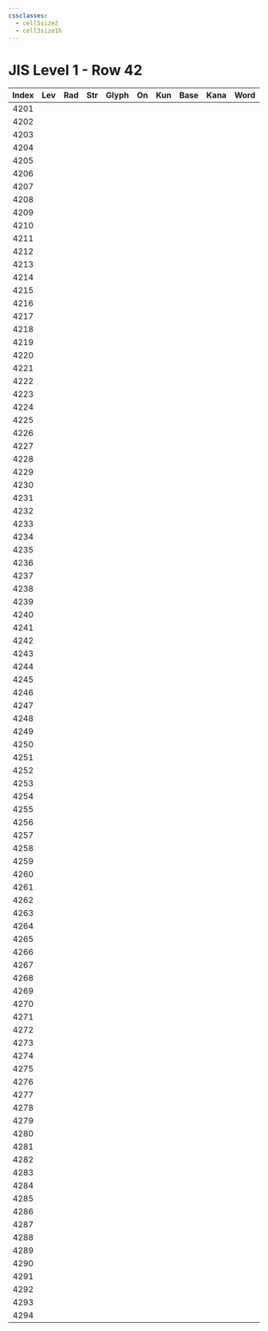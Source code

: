 ```yaml
---
cssclasses:
  - cell5size2
  - cell3size1h
---
```


# JIS Level 1 - Row 42

| Index | Lev | Rad | Str | Glyph | On  | Kun | Base | Kana | Word | Reading |
|:-----:|:---:|:---:|:---:|:-----:|:---:|:---:|:---- |:---- |:---- |:------- |
| 4201  |     |     |     |       |     |     |      |      |      |         |
| 4202  |     |     |     |       |     |     |      |      |      |         |
| 4203  |     |     |     |       |     |     |      |      |      |         |
| 4204  |     |     |     |       |     |     |      |      |      |         |
| 4205  |     |     |     |       |     |     |      |      |      |         |
| 4206  |     |     |     |       |     |     |      |      |      |         |
| 4207  |     |     |     |       |     |     |      |      |      |         |
| 4208  |     |     |     |       |     |     |      |      |      |         |
| 4209  |     |     |     |       |     |     |      |      |      |         |
| 4210  |     |     |     |       |     |     |      |      |      |         |
| 4211  |     |     |     |       |     |     |      |      |      |         |
| 4212  |     |     |     |       |     |     |      |      |      |         |
| 4213  |     |     |     |       |     |     |      |      |      |         |
| 4214  |     |     |     |       |     |     |      |      |      |         |
| 4215  |     |     |     |       |     |     |      |      |      |         |
| 4216  |     |     |     |       |     |     |      |      |      |         |
| 4217  |     |     |     |       |     |     |      |      |      |         |
| 4218  |     |     |     |       |     |     |      |      |      |         |
| 4219  |     |     |     |       |     |     |      |      |      |         |
| 4220  |     |     |     |       |     |     |      |      |      |         |
| 4221  |     |     |     |       |     |     |      |      |      |         |
| 4222  |     |     |     |       |     |     |      |      |      |         |
| 4223  |     |     |     |       |     |     |      |      |      |         |
| 4224  |     |     |     |       |     |     |      |      |      |         |
| 4225  |     |     |     |       |     |     |      |      |      |         |
| 4226  |     |     |     |       |     |     |      |      |      |         |
| 4227  |     |     |     |       |     |     |      |      |      |         |
| 4228  |     |     |     |       |     |     |      |      |      |         |
| 4229  |     |     |     |       |     |     |      |      |      |         |
| 4230  |     |     |     |       |     |     |      |      |      |         |
| 4231  |     |     |     |       |     |     |      |      |      |         |
| 4232  |     |     |     |       |     |     |      |      |      |         |
| 4233  |     |     |     |       |     |     |      |      |      |         |
| 4234  |     |     |     |       |     |     |      |      |      |         |
| 4235  |     |     |     |       |     |     |      |      |      |         |
| 4236  |     |     |     |       |     |     |      |      |      |         |
| 4237  |     |     |     |       |     |     |      |      |      |         |
| 4238  |     |     |     |       |     |     |      |      |      |         |
| 4239  |     |     |     |       |     |     |      |      |      |         |
| 4240  |     |     |     |       |     |     |      |      |      |         |
| 4241  |     |     |     |       |     |     |      |      |      |         |
| 4242  |     |     |     |       |     |     |      |      |      |         |
| 4243  |     |     |     |       |     |     |      |      |      |         |
| 4244  |     |     |     |       |     |     |      |      |      |         |
| 4245  |     |     |     |       |     |     |      |      |      |         |
| 4246  |     |     |     |       |     |     |      |      |      |         |
| 4247  |     |     |     |       |     |     |      |      |      |         |
| 4248  |     |     |     |       |     |     |      |      |      |         |
| 4249  |     |     |     |       |     |     |      |      |      |         |
| 4250  |     |     |     |       |     |     |      |      |      |         |
| 4251  |     |     |     |       |     |     |      |      |      |         |
| 4252  |     |     |     |       |     |     |      |      |      |         |
| 4253  |     |     |     |       |     |     |      |      |      |         |
| 4254  |     |     |     |       |     |     |      |      |      |         |
| 4255  |     |     |     |       |     |     |      |      |      |         |
| 4256  |     |     |     |       |     |     |      |      |      |         |
| 4257  |     |     |     |       |     |     |      |      |      |         |
| 4258  |     |     |     |       |     |     |      |      |      |         |
| 4259  |     |     |     |       |     |     |      |      |      |         |
| 4260  |     |     |     |       |     |     |      |      |      |         |
| 4261  |     |     |     |       |     |     |      |      |      |         |
| 4262  |     |     |     |       |     |     |      |      |      |         |
| 4263  |     |     |     |       |     |     |      |      |      |         |
| 4264  |     |     |     |       |     |     |      |      |      |         |
| 4265  |     |     |     |       |     |     |      |      |      |         |
| 4266  |     |     |     |       |     |     |      |      |      |         |
| 4267  |     |     |     |       |     |     |      |      |      |         |
| 4268  |     |     |     |       |     |     |      |      |      |         |
| 4269  |     |     |     |       |     |     |      |      |      |         |
| 4270  |     |     |     |       |     |     |      |      |      |         |
| 4271  |     |     |     |       |     |     |      |      |      |         |
| 4272  |     |     |     |       |     |     |      |      |      |         |
| 4273  |     |     |     |       |     |     |      |      |      |         |
| 4274  |     |     |     |       |     |     |      |      |      |         |
| 4275  |     |     |     |       |     |     |      |      |      |         |
| 4276  |     |     |     |       |     |     |      |      |      |         |
| 4277  |     |     |     |       |     |     |      |      |      |         |
| 4278  |     |     |     |       |     |     |      |      |      |         |
| 4279  |     |     |     |       |     |     |      |      |      |         |
| 4280  |     |     |     |       |     |     |      |      |      |         |
| 4281  |     |     |     |       |     |     |      |      |      |         |
| 4282  |     |     |     |       |     |     |      |      |      |         |
| 4283  |     |     |     |       |     |     |      |      |      |         |
| 4284  |     |     |     |       |     |     |      |      |      |         |
| 4285  |     |     |     |       |     |     |      |      |      |         |
| 4286  |     |     |     |       |     |     |      |      |      |         |
| 4287  |     |     |     |       |     |     |      |      |      |         |
| 4288  |     |     |     |       |     |     |      |      |      |         |
| 4289  |     |     |     |       |     |     |      |      |      |         |
| 4290  |     |     |     |       |     |     |      |      |      |         |
| 4291  |     |     |     |       |     |     |      |      |      |         |
| 4292  |     |     |     |       |     |     |      |      |      |         |
| 4293  |     |     |     |       |     |     |      |      |      |         |
| 4294  |     |     |     |       |     |     |      |      |      |         |
